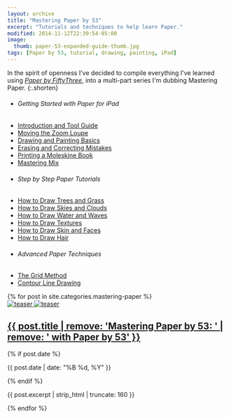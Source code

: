 ```yaml
---
layout: archive
title: "Mastering Paper by 53"
excerpt: "Tutorials and techniques to help learn Paper."
modified: 2014-11-12T22:39:54-05:00
image: 
  thumb: paper-53-expanded-guide-thumb.jpg
tags: [Paper by 53, tutorial, drawing, painting, iPad]
---
```


In the spirit of openness I've decided to compile everything I've learned using [*Paper by FiftyThree*](http://www.fiftythree.com), into a multi-part series I'm dubbing Mastering Paper.
{:.shorten}

<nav class="toc toc-left">
  <ul>
    <li><h6>Getting Started with Paper for iPad</h6></li>
    <li><a href="{{ site.url }}{% post_url /mastering-paper/2013-07-31-introduction-tool-guide %}">Introduction and Tool Guide</a></li>
    <li><a href="{{ site.url }}{% post_url /mastering-paper/2014-07-03-moving-the-loupe %}">Moving the Zoom Loupe</a></li>
    <li><a href="{{ site.url }}{% post_url /mastering-paper/2014-02-09-basics %}">Drawing and Painting Basics</a></li>
    <li><a href="{{ site.url }}{% post_url /mastering-paper/2014-10-25-erasing %}">Erasing and Correcting Mistakes</a></li>
    <li><a href="{{ site.url }}{% post_url /mastering-paper/2013-11-08-moleskine-book %}">Printing a Moleskine Book</a></li>
    <li><a href="{{ site.url }}{% post_url /mastering-paper/2014-11-25-mix %}">Mastering Mix</a></li>
    <li><h6>Step by Step Paper Tutorials</h6></li>
    <li><a href="{{ site.url }}{% post_url /mastering-paper/2013-08-31-drawing-trees %}">How to Draw Trees and Grass</a></li>
    <li><a href="{{ site.url }}{% post_url /mastering-paper/2013-09-05-drawing-clouds %}">How to Draw Skies and Clouds</a></li>
    <li><a href="{{ site.url }}{% post_url /mastering-paper/2013-09-29-drawing-water %}">How to Draw Water and Waves</a></li>
    <li><a href="{{ site.url }}{% post_url /mastering-paper/2013-11-25-drawing-textures %}">How to Draw Textures</a></li>
    <li><a href="{{ site.url }}{% post_url /mastering-paper/2014-04-21-drawing-faces %}">How to Draw Skin and Faces</a></li>
    <li><a href="{{ site.url }}{% post_url /mastering-paper/2013-05-10-drawing-hair %}">How to Draw Hair</a></li>
    <li><h6>Advanced Paper Techniques</h6></li>
    <li><a href="{{ site.url }}{% post_url /mastering-paper/2014-07-06-grid-method %}">The Grid Method</a></li>
    <li><a href="{{ site.url }}{% post_url /mastering-paper/2014-01-13-contour-drawing %}">Contour Line Drawing</a></li>
  </ul>
</nav>

<div class="tiles tiles-right">
{% for post in site.categories.mastering-paper %}
  <article class="tile" itemscope itemtype="http://schema.org/Article">
    <a href="{{ post.url }}" title="{{ post.title }}" class="post-teaser">
      <img src="{{ site.url }}/images/preload-400.png" data-original="/images/{% if post.image.teaser %}{{ post.image.teaser }}{% else %}{{ site.teaser }}{% endif %}" class="load" alt="teaser" itemprop="image">
      <noscript><img src="/images/{% if post.image.teaser %}{{ post.image.teaser }}{% else %}{{ site.teaser }}{% endif %}" alt="teaser" itemprop="image"></noscript>
    </a>
    <h2 class="post-title" itemprop="name"><a href="{{ post.url }}">{{ post.title | remove: 'Mastering Paper by 53: ' | remove: ' with Paper by 53' }}</a></h2>
    {% if post.date %}<p class="entry-date date published"><time datetime="{{ post.date | date: "%Y-%m-%d" }}" itemprop="datePublished">{{ post.date | date: "%B %d, %Y" }}</time></p>{% endif %}
    <p class="post-excerpt" itemprop="description">{{ post.excerpt | strip_html | truncate: 160 }}</p>
    </article><!-- /.tile -->
{% endfor %}